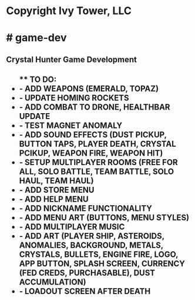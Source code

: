 <h1>Copyright Ivy Tower, LLC<h1>
<p># game-dev<p>
<h2>Crystal Hunter Game Development<h2>

<ul>** TO DO:

   <li> - ADD WEAPONS (EMERALD, TOPAZ) </li>
   <li> - UPDATE HOMING ROCKETS </li>
   <li> - ADD COMBAT TO DRONE, HEALTHBAR UPDATE </li>
   <li> - TEST MAGNET ANOMALY </li>
   <li> - ADD SOUND EFFECTS (DUST PICKUP, BUTTON TAPS, PLAYER DEATH, CRYSTAL PCIKUP, WEAPON FIRE, WEAPON HIT) </li>
   <li> - SETUP MULTIPLAYER ROOMS (FREE FOR ALL, SOLO BATTLE, TEAM BATTLE, SOLO HAUL, TEAM HAUL) </li>
   <li> - ADD STORE MENU </li>
   <li> - ADD HELP MENU </li>
   <li> - ADD NICKNAME FUNCTIONALITY </li>
   <li> - ADD MENU ART (BUTTONS, MENU STYLES) </li>
   <li> - ADD MULTIPLAYER MUSIC </li>
   <li> - ADD ART (PLAYER SHIP, ASTEROIDS, ANOMALIES, BACKGROUND, METALS, CRYSTALS, BULLETS, ENGINE FIRE, LOGO, APP BUTTON, SPLASH SCREEN, CURRENCY (FED CREDS, PURCHASABLE), DUST ACCUMULATION) </li>
   <li> - LOADOUT SCREEN AFTER DEATH </li>
   </ul>
